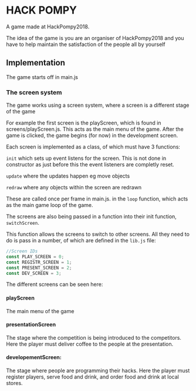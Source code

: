 # HACK POMPY

A game made at HackPompy2018.

The idea of the game is you are an organiser of HackPompy2018 and you have to help maintain the satisfaction of the people all by yourself

## Implementation

The game starts off in main.js

### The screen system

The game works using a screen system, where a screen is a different stage of the game

For example the first screen is the playScreen, which is found in screens/playScreen.js. This acts as the main menu of the game. After the game is clicked, the game begins (for now) in the development screen.

Each screen is implemented as a class, of which must have 3 functions:

`init` which sets up event listens for the screen. This is not done in constructor as just before this the event listeners are completly reset.

`update` where the updates happen eg move objects

`redraw` where any objects within the screen are redrawn

These are called once per frame in main.js. in the `loop` function, which acts as the main game loop of the game.

The screens are also being passed in a function into their init function, `switchScreen`.

This function allows the screens to switch to other screens. All they need to do is pass in a number, of which are defined in the `lib.js` file:

```js
//Screen IDs
const PLAY_SCREEN = 0;
const REGISTR_SCREEN = 1;
const PRESENT_SCREEN = 2;
const DEV_SCREEN = 3;
```

The different screens can be seen here:

#### playScreen

The main menu of the game

#### presentationScreen

The stage where the competition is being introduced to the competitors. Here the player must deliver coffee to the people at the presentation.


#### developementScreen: 

The stage where people are programming their hacks. Here the player must register players, serve food and drink, and order food and drink at local stores.